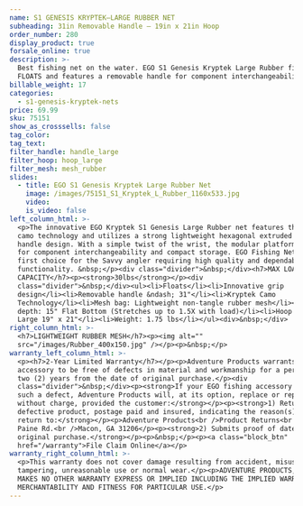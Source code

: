 ```yaml
---
name: S1 GENESIS KRYPTEK—LARGE RUBBER NET
subheading: 31in Removable Handle — 19in x 21in Hoop
order_number: 280
display_product: true
forsale_online: true
description: >-
  Best fishing net on the water. EGO S1 Genesis Kryptek Large Rubber fishing net
  FLOATS and features a removable handle for component interchangeability.
billable_weight: 17
categories:
  - s1-genesis-kryptek-nets
price: 69.99
sku: 75151
show_as_crosssells: false
tag_color:
tag_text:
filter_handle: handle_large
filter_hoop: hoop_large
filter_mesh: mesh_rubber
slides:
  - title: EGO S1 Genesis Kryptek Large Rubber Net
    image: /images/75151_S1_Kryptek_L_Rubber_1160x533.jpg
    video:
    is_video: false
left_column_html: >-
  <p>The innovative EGO Kryptek S1 Genesis Large Rubber net features the Kryptek
  camo technology and utilizes a strong lightweight hexagonal extruded aluminum
  handle design. With a simple twist of the wrist, the modular platform allows
  for component interchangeability and compact storage. EGO Fishing Nets are the
  first choice for the Savvy angler requiring high quality and dependable
  functionality. &nbsp;</p><div class="divider">&nbsp;</div><h7>MAX LOAD
  CAPACITY</h7><p><strong>30lbs</strong></p><div
  class="divider">&nbsp;</div><ul><li>Floats</li><li>Innovative grip
  design</li><li>Removable handle &ndash; 31"</li><li>Kryptek Camo
  Technology</li><li>Mesh bag: Lightweight non-tangle rubber mesh</li><li>Bag
  depth: 15" Flat Bottom (Stretches up to 1.5X with load)</li><li>Hoop Size:
  Large 19" x 21"</li><li>Weight: 1.75 lbs</li></ul><div>&nbsp;</div>
right_column_html: >-
  <h7>LIGHTWEIGHT RUBBER MESH</h7><p><img alt=""
  src="/images/Rubber_400x150.jpg" /></p><p>&nbsp;</p>
warranty_left_column_html: >-
  <p><h7>2-Year Limited Warranty</h7></p><p>Adventure Products warrants your EGO
  accessory to be free of defects in material and workmanship for a period of
  two (2) years from the date of original purchase.</p><div
  class="divider">&nbsp;</div><p><strong>If your EGO fishing accessory exhibits
  such a defect, Adventure Products will, at its option, replace or repair it
  without charge, provided the customer:</strong></p><p><strong>1) Returns the
  defective product, postage paid and insured, indicating the reason(s) for the
  return to:</strong></p><p>Adventure Products<br />Product Returns<br />889 Guy
  Paine Rd.<br />Macon, GA 31206</p><p><strong>2) Submits proof of date of
  original purchase.</strong></p><p>&nbsp;</p><p><a class="block_btn"
  href="/warranty">File Claim Online</a></p>
warranty_right_column_html: >-
  <p>This warranty does not cover damage resulting from accident, misuse, abuse,
  tampering, unreasonable use or normal wear.</p><p>ADVENTURE PRODUCTS, INC.
  MAKES NO OTHER WARRANTY EXPRESS OR IMPLIED INCLUDING THE IMPLIED WARRANTIES OF
  MERCHANTABILITY AND FITNESS FOR PARTICULAR USE.</p>
---
```

